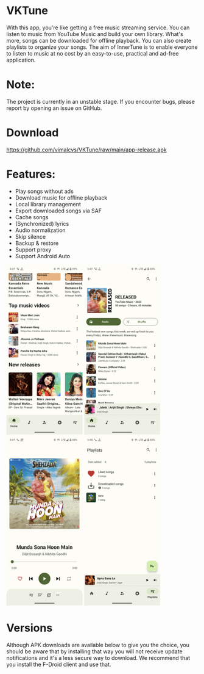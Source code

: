 # VKTune

With this app, you're like getting a free music streaming service. You can listen to music from YouTube Music and build your own library. What's more, songs can be downloaded for offline playback. You can also create playlists to organize your songs. The aim of InnerTune is to enable everyone to listen to music at no cost by an easy-to-use, practical and ad-free application.

# Note: 
The project is currently in an unstable stage. If you encounter bugs, please report by opening an issue on GitHub.

# Download
https://github.com/vimalcvs/VKTune/raw/main/app-release.apk

# Features:

* Play songs without ads
* Download music for offline playback
* Local library management
* Export downloaded songs via SAF
* Cache songs
* (Synchronized) lyrics
* Audio normalization
* Skip silence
* Backup & restore
* Support proxy
* Support Android Auto

 <img src="/1.png" width="200"/>  <img src="/2.png" width="200"/>   <img src="/3.png" width="200"/>   <img src="/5.png" width="200"/> 


# Versions
Although APK downloads are available below to give you the choice, you should be aware that by installing that way you will not receive update notifications and it's a less secure way to download. We recommend that you install the F-Droid client and use that.
